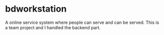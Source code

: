 # bdworkstation
A online service system where people can serve and can be served. This is a team project and I handled the backend part.
